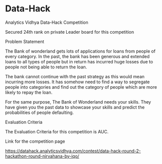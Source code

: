 # Data-Hack
Analytics Vidhya Data-Hack Competition

Secured 24th rank on private Leader board for this competition


Problem Statement

The Bank of wonderland gets lots of applications for loans from people of every category. In the past, the bank has been generous and extended loans to all types of people but in return has incurred huge losses due to people not being able to return the loan.

The bank cannot continue with the past strategy as this would mean incurring more losses. It has somehow need to find a way to segregate people into categories and find out the category of people which are more likely to repay the loan.

For the same purpose, The Bank of Wonderland needs your skills. They have given you the past data to showcase your skills and predict the probabilities of people defaulting.



Evaluation Criteria

The Evaluation Criteria for this competition is AUC.


Link for the competition page

https://datahack.analyticsvidhya.com/contest/data-hack-round-2-hackathon-round-nirvahana-by-iqo/
 
